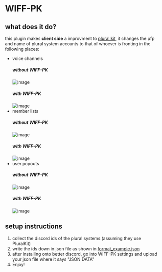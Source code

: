 # WIFF-PK
## what does it do?

this plugin makes **client side** a improvment to [plural kit](https://pluralkit.me/), it changes the pfp and name of plural system accounts to that of whoever is fronting in the following places:
- voice channels
  ##### without WIFF-PK
  ![image](https://user-images.githubusercontent.com/36543893/137802615-256cd896-cf04-47b3-b27a-421650e7214c.png)
  ##### with WIFF-PK
  ![image](https://user-images.githubusercontent.com/36543893/137802913-2ca16e0e-cad5-4f78-8731-2996b0ca8b3c.png)
- member lists
  ##### without WIFF-PK
  ![image](https://user-images.githubusercontent.com/36543893/137803414-71a84d9f-06f9-4b71-8182-dffdf6f77ddc.png)
  ##### with WIFF-PK
  ![image](https://user-images.githubusercontent.com/36543893/137803345-17225950-fed4-4a07-b8f0-6732a2a39fba.png)
- user popouts
  ##### without WIFF-PK
  ![image](https://user-images.githubusercontent.com/36543893/137805723-61daee83-c21e-4800-8244-de0ec53152fc.png)
  ##### with WIFF-PK
  ![image](https://user-images.githubusercontent.com/36543893/137805181-6e61ffd8-58d5-4e7d-985f-cb16ad9ae956.png)

## setup instructions
1) collect the discord ids of the plural systems (assuming they use PluralKit)
2) write the ids down in json file as shown in [format_example.json](format_example.json)
3) after installing onto better discord, go into WIFF-PK settings and upload your json file where it says "JSON DATA"
4) Enjoy!

